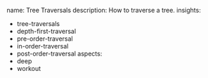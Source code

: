 name: Tree Traversals
description: How to traverse a tree.
insights:
  - tree-traversals
  - depth-first-traversal
  - pre-order-traversal
  - in-order-traversal
  - post-order-traversal
aspects:
  - deep
  - workout
 
